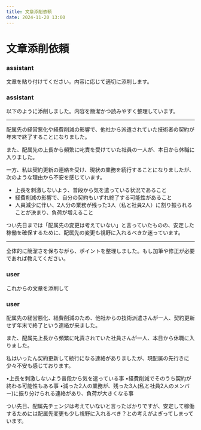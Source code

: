 ```yaml
---
title: 文章添削依頼
date: 2024-11-20 13:00
---
```


# 文章添削依頼

### assistant  

文章を貼り付けてください。内容に応じて適切に添削します。

### assistant  

以下のように添削しました。内容を簡潔かつ読みやすく整理しています。  

---

配属先の経営悪化や経費削減の影響で、他社から派遣されていた技術者の契約が年末で終了することになりました。  

また、配属先の上長から頻繁に叱責を受けていた社員の一人が、本日から休職に入りました。  

一方、私は契約更新の連絡を受け、現状の業務を続行することになりましたが、次のような理由から不安を感じています。  
- 上長を刺激しないよう、普段から気を遣っている状況であること  
- 経費削減の影響で、自分の契約もいずれ終了する可能性があること  
- 人員減少に伴い、2人分の業務が残った3人（私と社員2人）に割り振られることが決まり、負荷が増えること  

つい先日までは「配属先の変更は考えていない」と言っていたものの、安定した稼働を確保するために、配属先の変更も視野に入れるべきか迷っています。  

---

全体的に簡潔さを保ちながら、ポイントを整理しました。もし加筆や修正が必要であれば教えてください。

### user  

これからの文章を添削して

### user  

配属先の経営悪化、経費削減のため、他社からの技術派遣さんが一人、契約更新せず年末で終了という連絡が来ました。

また、配属先上長から頻繁に叱責されていた社員さんが一人、本日から休職に入りました。

私はいったん契約更新して続行になる連絡がありましたが、現配属の先行きに少々不安も感じております。

•上長を刺激しないよう普段から気を遣っている事
•経費削減でそのうち契約が終わる可能性もある事
•減った2人の業務が、残った3人(私と社員2人のメンバー)に振り分けられる連絡があり、負荷が大きくなる事

つい先日、配属先チェンジは考えていないと言ったばかりですが、安定して稼働するためには配属先変更も少し視野に入れるべき？との考えがよぎってしまっています。
